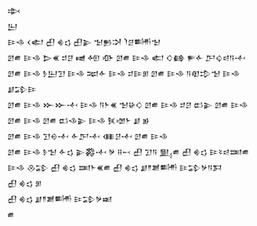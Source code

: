 <div class='block'>
<div class='line'>𒇸</div>
<div class='line'>𒌨</div>
<div class='line'>𒄿𒈾 𒌋𒅗 𒌷 𒄯𒌓 𒌷𒉌 𒈠𒁖𒋫 𒇺𒆪𒌦𒈠</div>
<div class='line'>𒇻𒌑 𒄿𒈾 𒆕𒌍 𒄑𒆪 𒉠 𒅇 𒀞 𒇻𒌑 𒄿𒈾 𒅗 𒄭𒂵 𒊓𒅆 𒂅𒌒𒁀𒀀𒋾</div>
<div class='line'>𒇻𒌑 𒄿𒈾 𒊩𒌨𒋛 𒄿𒈾 𒉈𒅆 𒄿𒈾 𒄑𒄿𒁳 𒇻𒌑 𒄿𒈾 𒀀𒊏𒄠𒈠 𒄿𒈾 𒋗𒁉𒄿</div>
<div class='line'>𒇻𒌑 𒄿𒈾 𒁍𒁍𒋾 𒄿𒈾 𒀀𒈨𒌍 𒈠𒄩𒄭 𒇻𒌑 𒄿𒈾 𒄑𒆪 𒆗𒉌 𒇻𒌑 𒄿𒈾</div>
<div class='line'>𒇻𒌑 𒄿𒈾 𒇻𒌑 𒆗𒈾𒉌 𒄿𒈾 𒍮𒌝𒈨 𒋗 𒂊</div>
<div class='line'>𒇻𒌑 𒄿𒈾 𒋛𒀪𒋾 𒅆𒂅𒋾 𒈪𒆪𒋾 𒇻𒌑 𒄿𒈾</div>
<div class='line'>𒇻𒌑 𒄿𒈾 𒊩𒈠 𒅆𒌓 𒉌𒄃𒋾 𒃻 𒍝𒁁 𒌷 𒋛𒀀 𒅅𒌑 𒌷 𒄯𒌓 𒄿𒂟𒁀𒌅𒌑</div>
<div class='line'>𒄿𒈾 𒊮𒁉 𒌷 𒄯𒌓 𒌅𒈨𒌍𒌑 𒌷 𒄯𒌓 𒋗𒈫𒋢𒌦 𒄿𒁉𒃻𒀀𒁕</div>
<div class='line'>𒌷 𒄯𒌓 𒁳</div>
<div class='line'>𒌷 𒄯𒌓 𒋗𒈫𒋢𒌦 𒄿𒁉𒃻𒀜</div>
<div class='line'>𒌑</div>
</div>